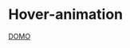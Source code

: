 # Hover-animation

<a href="https://rawgit.com/Anthelixes/Hover-animation/master/index.html">DOMO</a>
